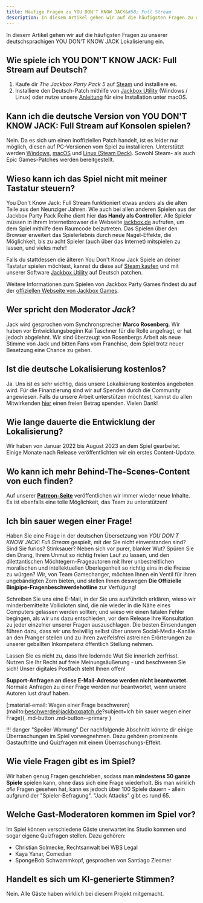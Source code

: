 ```yaml
---
title: Häufige Fragen zu YOU DON'T KNOW JACK&#58; Full Stream
description: In diesem Artikel gehen wir auf die häufigsten Fragen zu unserer deutschsprachigen YOU DON'T KNOW JACK Lokalisierung ein.
---
```


In diesem Artikel gehen wir auf die häufigsten Fragen zu unserer deutschsprachigen YOU DON'T KNOW JACK Lokalisierung ein.

## Wie spiele ich YOU DON'T KNOW JACK: Full Stream auf Deutsch?
1. Kaufe dir *The Jackbox Party Pack 5* auf [Steam](https://store.steampowered.com/app/774461/The_Jackbox_Party_Pack_5/) und installiere es.
2. Installiere den Deutsch-Patch mithilfe von [Jackbox Utility](../Installation/JackboxUtility.md) (Windows / Linux) oder nutze unsere [Anleitung](../Installation/macOS.md) für eine Installation unter macOS.

## Kann ich die deutsche Version von YOU DON'T KNOW JACK: Full Stream auf Konsolen spielen?
Nein. Da es sich um einen inoffiziellen Patch handelt, ist es leider nur möglich, diesen auf PC-Versionen vom Spiel zu installieren. Unterstützt werden [Windows](../Installation/JackboxUtility.md), [macOS](../Installation/macOS.md) und [Linux (Steam Deck)](../Installation/JackboxUtility.md). Sowohl Steam- als auch Epic Games-Patches werden bereitgestellt.

## Wieso kann ich das Spiel nicht mit meiner Tastatur steuern?
You Don't Know Jack: Full Stream funktioniert etwas anders als die alten Teile aus den Neunziger Jahren. Wie auch bei allen anderen Spielen aus der Jackbox Party Pack Reihe dient hier **das Handy als Controller**. Alle Spieler müssen in ihrem Internetbrowser die Webseite [jackbox.de](https://www.jackbox.de) aufrufen, um dem Spiel mithilfe dem Raumcode beizutreten. Das Spielen über den Browser erweitert das Spielerlebnis durch neue Nagel-Effekte, die Möglichkeit, bis zu acht Spieler (auch über das Internet) mitspielen zu lassen, und vieles mehr!

Falls du stattdessen die älteren You Don't Know Jack Spiele an deiner Tastatur spielen möchtest, kannst du diese auf [Steam kaufen](https://store.steampowered.com/sub/33692/?l=german) und mit unserer Software [Jackbox Utility](../Installation/JackboxUtility.md) auf Deutsch patchen.

Weitere Informationen zum Spielen von Jackbox Party Games findest du auf der [offiziellen Webseite von Jackbox Games](https://www.jackboxgames.com/how-to-play?locale=de).

## Wer spricht den Moderator *Jack*?
Jack wird gesprochen vom Synchronsprecher **Marco Rosenberg**. Wir haben vor Entwicklungsbeginn Kai Taschner für die Rolle angefragt, er hat jedoch abgelehnt. Wir sind überzeugt von Rosenbergs Arbeit als neue Stimme von Jack und bitten Fans vom Franchise, dem Spiel trotz neuer Besetzung eine Chance zu geben.

## Ist die deutsche Lokalisierung kostenlos?
Ja. Uns ist es sehr wichtig, dass unsere Lokalisierung kostenlos angeboten wird. Für die Finanzierung sind wir auf Spenden durch die Community angewiesen. Falls du unsere Arbeit unterstützen möchtest, kannst du allen Mitwirkenden [hier](https://www.paypal.com/donate/?hosted_button_id=GME4RQWR38Y4J&locale.x=de_DE) einen freien Betrag spenden. Vielen Dank!

## Wie lange dauerte die Entwicklung der Lokalisierung?
Wir haben von Januar 2022 bis August 2023 an dem Spiel gearbeitet. Einige Monate nach Release veröffentlichten wir ein erstes Content-Update.

## Wo kann ich mehr Behind-The-Scenes-Content von euch finden?
Auf unserer [**Patreon-Seite**](https://patreon.com/jackboxpatch) veröffentlichen wir immer wieder neue Inhalte. Es ist ebenfalls eine tolle Möglichkeit, das Team zu unterstützen!

## Ich bin sauer wegen einer Frage!
Haben Sie eine Frage in der deutschen Übersetzung von *YOU DON'T KNOW JACK: Full Stream* gespielt, mit der Sie nicht einverstanden sind? Sind Sie furios? Stinksauer? Neben sich vor purer, blanker Wut? Spüren Sie den Drang, Ihrem Unmut so richtig freien Lauf zu lassen, und den dilettantischen Möchtegern-Frageautoren mit Ihrer unbestreitlichen moralischen und intellektuellen Überlegenheit so richtig eins in die Fresse zu würgen? Wir, von Team Gamechanger, möchten Ihnen ein Ventil für Ihren ungebändigten Zorn bieten, und stellen Ihnen deswegen **Die Offizielle Binjpipe-Fragenbeschwerdehotline** zur Verfügung!

Schreiben Sie uns eine E-Mail, in der Sie uns ausführlich erklären, wieso wir minderbemittelte Vollidioten sind, die nie wieder in die Nähe eines Computers gelassen werden sollten; und wieso wir einen fatalen Fehler begingen, als wir uns dazu entschieden, vor dem Release Ihre Konsultation zu jeder einzelner unserer Fragen auszuschlagen. Die besten Einsendungen führen dazu, dass wir uns freiwillig selbst über unsere Social-Media-Kanäle an den Pranger stellen und zu Ihren zweifelsfrei astreinen Erörterungen zu unserer geballten Inkompetenz öffentlich Stellung nehmen.

Lassen Sie es nicht zu, dass Ihre lodernde Wut Sie innerlich zerfrisst. Nutzen Sie Ihr Recht auf freie Meinungsäußerung - und beschweren Sie sich! Unser digitales Postfach steht Ihnen offen!

**Support-Anfragen an diese E-Mail-Adresse werden nicht beantwortet.** Normale Anfragen zu einer Frage werden nur beantwortet, wenn unsere Autoren lust drauf haben.

[:material-email: Wegen einer Frage beschweren](mailto:beschwerde@jackboxpatch.de?subject=Ich bin sauer wegen einer Frage){ .md-button .md-button--primary }

!!! danger "Spoiler-Warnung"
    Der nachfolgende Abschnitt könnte dir einige Überraschungen im Spiel vorwegnehmen. Dazu gehören prominente Gastauftritte und Quizfragen mit einem Überraschungs-Effekt.

## Wie viele Fragen gibt es im Spiel?
Wir haben genug Fragen geschrieben, sodass man **mindestens 50 ganze Spiele** spielen kann, ohne dass sich eine Frage wiederholt. Bis man wirklich *alle* Fragen gesehen hat, kann es jedoch über 100 Spiele dauern - allein aufgrund der "Spieler-Befragung". "Jack Attacks" gibt es rund 65.

## Welche Gast-Moderatoren kommen im Spiel vor?
Im Spiel können verschiedene Gäste unerwartet ins Studio kommen und sogar eigene Quizfragen stellen. Dazu gehören:

- Christian Solmecke, Rechtsanwalt bei WBS Legal
- Kaya Yanar, Comedian
- SpongeBob Schwammkopf, gesprochen von Santiago Ziesmer

## Handelt es sich um KI-generierte Stimmen?
Nein. Alle Gäste haben wirklich bei diesem Projekt mitgemacht.